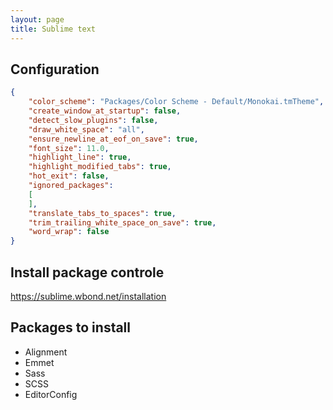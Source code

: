 ```yaml
---
layout: page
title: Sublime text
---
```


## Configuration

```json
{
    "color_scheme": "Packages/Color Scheme - Default/Monokai.tmTheme",
    "create_window_at_startup": false,
    "detect_slow_plugins": false,
    "draw_white_space": "all",
    "ensure_newline_at_eof_on_save": true,
    "font_size": 11.0,
    "highlight_line": true,
    "highlight_modified_tabs": true,
    "hot_exit": false,
    "ignored_packages":
    [
    ],
    "translate_tabs_to_spaces": true,
    "trim_trailing_white_space_on_save": true,
    "word_wrap": false
}

```

## Install package controle

https://sublime.wbond.net/installation


## Packages to install

* Alignment
* Emmet
* Sass
* SCSS
* EditorConfig
